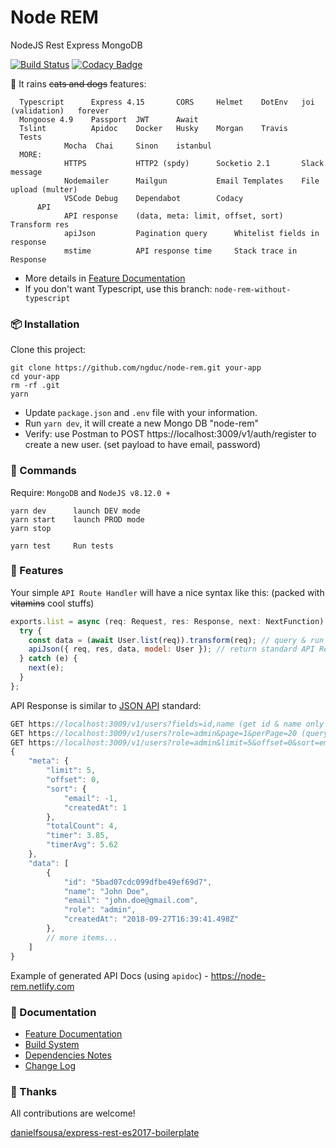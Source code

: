 # Node REM

NodeJS Rest Express MongoDB

[![Build Status](https://travis-ci.org/ngduc/node-rem.svg?branch=master)](https://travis-ci.org/ngduc/node-rem) [![Codacy Badge](https://api.codacy.com/project/badge/Grade/6fac8568bab841b89cc5c17f6c4133d5)](https://www.codacy.com/app/ducjava/node-rem?utm_source=github.com&amp;utm_medium=referral&amp;utm_content=ngduc/node-rem&amp;utm_campaign=Badge_Grade)

🌟 It rains ~~cats and dogs~~ features:

```
  Typescript      Express 4.15       CORS     Helmet    DotEnv   joi (validation)   forever
  Mongoose 4.9    Passport  JWT      Await
  Tslint          Apidoc    Docker   Husky    Morgan    Travis
  Tests
            Mocha  Chai     Sinon    istanbul
  MORE:
            HTTPS           HTTP2 (spdy)      Socketio 2.1       Slack message
            Nodemailer      Mailgun           Email Templates    File upload (multer)
            VSCode Debug    Dependabot        Codacy
      API
            API response    (data, meta: limit, offset, sort)    Transform res
            apiJson         Pagination query      Whitelist fields in response
            mstime          API response time     Stack trace in Response
```
  - More details in [Feature Documentation](src_docs/features.md)
  - If you don't want Typescript, use this branch: `node-rem-without-typescript`

### 📦 Installation

Clone this project:
```
git clone https://github.com/ngduc/node-rem.git your-app
cd your-app
rm -rf .git
yarn
```
- Update `package.json` and `.env` file with your information.
- Run `yarn dev`, it will create a new Mongo DB "node-rem"
- Verify: use Postman to POST https://localhost:3009/v1/auth/register to create a new user. (set payload to have email, password)

### 🔧 Commands

Require: `MongoDB` and `NodeJS v8.12.0 +`

```
yarn dev      launch DEV mode
yarn start    launch PROD mode
yarn stop

yarn test     Run tests
```

### 📖 Features

Your simple `API Route Handler` will have a nice syntax like this: (packed with ~~vitamins~~ cool stuffs)
```js
exports.list = async (req: Request, res: Response, next: NextFunction) => {
  try {
    const data = (await User.list(req)).transform(req); // query & run userSchema.transform() for response
    apiJson({ req, res, data, model: User }); // return standard API Response
  } catch (e) {
    next(e);
  }
};
```

API Response is similar to [JSON API](http://jsonapi.org/examples/#pagination) standard:

```js
GET https://localhost:3009/v1/users?fields=id,name (get id & name only in response)
GET https://localhost:3009/v1/users?role=admin&page=1&perPage=20 (query & pagination)
GET https://localhost:3009/v1/users?role=admin&limit=5&offset=0&sort=email:desc,createdAt
{
    "meta": {
        "limit": 5,
        "offset": 0,
        "sort": {
            "email": -1,
            "createdAt": 1
        },
        "totalCount": 4,
        "timer": 3.85,
        "timerAvg": 5.62
    },
    "data": [
        {
            "id": "5bad07cdc099dfbe49ef69d7",
            "name": "John Doe",
            "email": "john.doe@gmail.com",
            "role": "admin",
            "createdAt": "2018-09-27T16:39:41.498Z"
        },
        // more items...
    ]
}
```
Example of generated API Docs (using `apidoc`) - https://node-rem.netlify.com

### 📖 Documentation

- [Feature Documentation](src_docs/features.md)
- [Build System](src_docs/build.md)
- [Dependencies Notes](src_docs/dependencies.md)
- [Change Log](CHANGELOG.md)

### 🙌 Thanks

All contributions are welcome!

[danielfsousa/express-rest-es2017-boilerplate](https://github.com/danielfsousa/express-rest-es2017-boilerplate)
